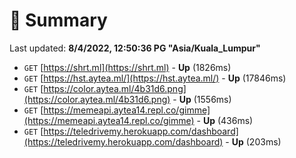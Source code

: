 # 📖 Summary
Last updated: **8/4/2022, 12:50:36 PG "Asia/Kuala_Lumpur"**

- `GET` [https://shrt.ml](https://shrt.ml) - **Up** (1826ms)
- `GET` [https://hst.aytea.ml/](https://hst.aytea.ml/) - **Up** (17846ms)
- `GET` [https://color.aytea.ml/4b31d6.png](https://color.aytea.ml/4b31d6.png) - **Up** (1556ms)
- `GET` [https://memeapi.aytea14.repl.co/gimme](https://memeapi.aytea14.repl.co/gimme) - **Up** (436ms)
- `GET` [https://teledrivemy.herokuapp.com/dashboard](https://teledrivemy.herokuapp.com/dashboard) - **Up** (203ms)
